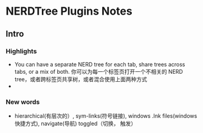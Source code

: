 # NERDTree Plugins Notes
## Intro
### Highlights
- You can have a separate NERD tree for each tab, share trees across tabs, or a mix of both. 你可以为每一个标签页打开一个不相关的 NERD tree，或者跨标签页共享树，或者混合使用上面两种方式
- 

      

### New words
- hierarchical(有层次的）, sym-links(符号链接), windows .lnk files(windows 快捷方式), navigate(导航) toggled（切换， 触发） 


